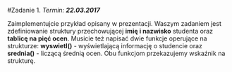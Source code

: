 #Zadanie 1.
*Termin: __22.03.2017__*

Zaimplementujcie przykład opisany w prezentacji. Waszym zadaniem jest zdefiniowanie struktury przechowującej __imię i nazwisko__ studenta oraz __tablicę na pięć ocen__. Musicie też napisać dwie funkcje operujące na strukturze: __wyswietl()__ - wyświetlającą informację o studencie oraz __srednia()__ - liczącą średnią ocen. Obu funkcjom przekazujemy wskaźnik na strukturę.
